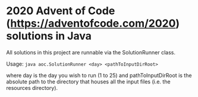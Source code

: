 # 2020 Advent of Code (https://adventofcode.com/2020) solutions in Java

All solutions in this project are runnable via the SolutionRunner class.

Usage:
```java aoc.SolutionRunner <day> <pathToInputDirRoot>```

where day is the day you wish to run (1 to 25) and pathToInputDirRoot is the absolute path to the 
directory that houses all the input files (i.e. the resources directory). 